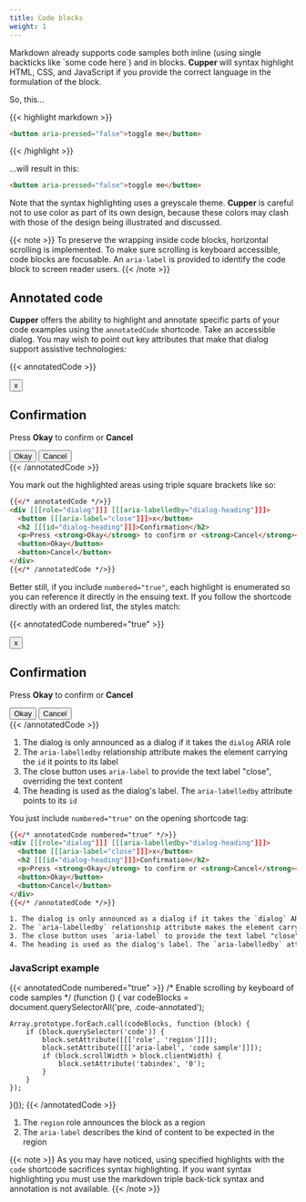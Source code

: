 ```yaml
---
title: Code blocks
weight: 1
---
```


Markdown already supports code samples both inline (using single backticks like \`some code here\`) and in blocks. **Cupper** will syntax highlight HTML, CSS, and JavaScript if you provide the correct language in the formulation of the block.

So, this…

{{< highlight markdown >}}
```html
<button aria-pressed="false">toggle me</button>
```
{{< /highlight >}}

…will result in this:

```html
<button aria-pressed="false">toggle me</button>
```

Note that the syntax highlighting uses a greyscale theme. **Cupper** is careful not to use color as part of its own design, because these colors may clash with those of the design being illustrated and discussed.

{{< note >}}
To preserve the wrapping inside code blocks, horizontal scrolling is implemented. To make sure scrolling is keyboard accessible, code blocks are focusable. An `aria-label` is provided to identify the code block to screen reader users.
{{< /note >}}

## Annotated code

**Cupper** offers the ability to highlight and annotate specific parts of your code examples using the `annotatedCode` shortcode. Take an accessible dialog. You may wish to point out key attributes that make that dialog support assistive technologies:

{{< annotatedCode >}}
<div [[[role="dialog"]]] [[[aria-labelledby="dialog-heading"]]]>
  <button [[[aria-label="close"]]]>x</button>
  <h2 [[[id="dialog-heading"]]]>Confirmation</h2>
  <p>Press <strong>Okay</strong> to confirm or <strong>Cancel</strong></p>
  <button>Okay</button>
  <button>Cancel</button>
</div>
{{< /annotatedCode >}}

You mark out the highlighted areas using triple square brackets like so:

```html
{{</* annotatedCode */>}}
<div [[[role="dialog"]]] [[[aria-labelledby="dialog-heading"]]]>
  <button [[[aria-label="close"]]]>x</button>
  <h2 [[[id="dialog-heading"]]]>Confirmation</h2>
  <p>Press <strong>Okay</strong> to confirm or <strong>Cancel</strong></p>
  <button>Okay</button>
  <button>Cancel</button>
</div>
{{</* /annotatedCode */>}}
```

Better still, if you include `numbered="true"`, each highlight is enumerated so you can reference it directly in the ensuing text. If you follow the shortcode directly with an ordered list, the styles match:

{{< annotatedCode numbered="true" >}}
<div [[[role="dialog"]]] [[[aria-labelledby="dialog-heading"]]]>
  <button [[[aria-label="close"]]]>x</button>
  <h2 [[[id="dialog-heading"]]]>Confirmation</h2>
  <p>Press <strong>Okay</strong> to confirm or <strong>Cancel</strong></p>
  <button>Okay</button>
  <button>Cancel</button>
</div>
{{< /annotatedCode >}}

1. The dialog is only announced as a dialog if it takes the `dialog` ARIA role
2. The `aria-labelledby` relationship attribute makes the element carrying the `id` it points to its label
3. The close button uses `aria-label` to provide the text label "close", overriding the text content
4. The heading is used as the dialog's label. The `aria-labelledby` attribute points to its `id`

You just include `numbered="true"` on the opening shortcode tag:

```html
{{</* annotatedCode numbered="true" */>}}
<div [[[role="dialog"]]] [[[aria-labelledby="dialog-heading"]]]>
  <button [[[aria-label="close"]]]>x</button>
  <h2 [[[id="dialog-heading"]]]>Confirmation</h2>
  <p>Press <strong>Okay</strong> to confirm or <strong>Cancel</strong></p>
  <button>Okay</button>
  <button>Cancel</button>
</div>
{{</* /annotatedCode */>}}

1. The dialog is only announced as a dialog if it takes the `dialog` ARIA role
2. The `aria-labelledby` relationship attribute makes the element carrying the `id` it points to its label
3. The close button uses `aria-label` to provide the text label "close", overriding the text content
4. The heading is used as the dialog's label. The `aria-labelledby` attribute points to its `id`
```

### JavaScript example

{{< annotatedCode numbered="true" >}}
/* Enable scrolling by keyboard of code samples */
(function () {
    var codeBlocks = document.querySelectorAll('pre, .code-annotated');

    Array.prototype.forEach.call(codeBlocks, function (block) {
        if (block.querySelector('code')) {
            block.setAttribute([[['role', 'region']]]);
            block.setAttribute([[['aria-label', 'code sample']]]);
            if (block.scrollWidth > block.clientWidth) {
                block.setAttribute('tabindex', '0');
            }
        }
    });
}());
{{< /annotatedCode >}}

1. The `region` role announces the block as a region
2. The `aria-label` describes the kind of content to be expected in the region

{{< note >}}
As you may have noticed, using specified highlights with the `code` shortcode sacrifices syntax highlighting. If you want syntax highlighting you must use the markdown triple back-tick syntax and annotation is not available.
{{< /note >}}
